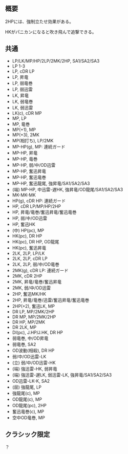 ## 概要

2HPには、強制立たせ効果がある。

HKがパニカンになると吹き飛んで追撃できる。

## 共通

- LP/LK/MP/HP/2LP/2MK/2HP, SA1/SA2/SA3
- LP 1-3
- LP, cDR LP
- LP, 昇竜
- LP, 弱竜巻
- LP, 弱迅雷
- LK, 昇竜
- LK, 弱竜巻
- LK, 弱迅雷
- LK(c), cDR MP
- MP, LP
- MP, 竜巻
- MP(+1), MP
- MP(+3), 2MK
- MP(相打ち), LP/2MK
- MP-HP(g), MP: 連続ガード
- MP-HP, 昇竜
- MP-HP, 竜巻
- MP-HP, 弱/中/OD迅雷
- MP-HP, 奮迅昇竜
- MP-HP, 奮迅竜巻
- MP-HP, 奮迅龍尾, 強昇竜/SA1/SA2/SA3
- (端) MP-HP, 中迅雷-遅HK, 強昇竜/OD龍尾/SA1/SA2/SA3
- MK-MK-MK
- HP(g), cDR HP: 連続ガード
- HP, cDR LP/MP/HP/2HP
- HP, 昇竜/竜巻/奮迅昇竜/奮迅竜巻
- HP, 弱/中/OD迅雷
- HP, 奮迅HK
- (中) HP(pc), MP
- HK(pc), DR HP
- HK(pc), DR HP, OD龍尾
- HK(pc), 奮迅昇竜
- 2LK, 2LP, LP/LK
- 2LK, 2LP, cDR LP
- 2LK, 2LP, 弱/中/OD竜巻
- 2MK(g), cDR LP: 連続ガード
- 2MK, cDR 2HP
- 2MK, 昇竜/竜巻/奮迅昇竜
- 2MK, 弱/中/OD迅雷
- 2HP, 奮迅MK/HK
- 2HP, 昇竜/竜巻/迅雷/奮迅昇竜/奮迅竜巻
- 2HP(+2), 奮迅LK, MP
- DR LP, MP/2MK/2HP
- DR MP, MP/2MK/2HP
- DR HP, MP/2MK
- DR 2LK, MP
- DI(pc), J.HP/J.HK, DR HP
- 弱竜巻, 中/OD昇竜
- 弱竜巻, SA2
- OD波動(相殺), DR HP
- 弱/中/OD迅雷-LK
- (立) 弱/中/OD迅雷-HK
- (端) 強迅雷-HK, 弱昇竜
- (端) 強迅雷-遅LK, 弱迅雷-LK, 強昇竜/SA1/SA2/SA3
- OD迅雷-LK-K, SA2
- (屈) 強龍尾, LP
- 強龍尾(c), MP
- OD龍尾(c), MP
- OD龍尾(pc), 2HP
- 奮迅竜巻(c), MP
- 空中OD竜巻, MP

## クラシック限定

？
